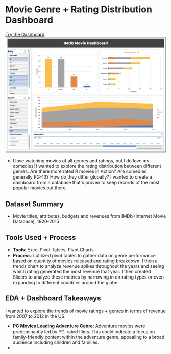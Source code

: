 # Movie Genre + Rating Distribution Dashboard
[Try the Dashboard](https://github.com/jchoidy/portfolio/blob/3ff3dd927025aa16d3a97a0bf80aa17dc2740c5a/IMDb-Dashboard/IMDb_Movie_Dashboard.xlsx)
![imdb-dashboard](/assets/IMDb_dashboard.png)

- I love watching movies of all genres and ratings, but I do love my comedies! I wanted to explore the rating distribution between different genres. Are there more rated R movies in Action? Are comedies generally PG-13? How do they differ globally? I wanted to create a dashboard from a database that's proven to keep records of the most popular movies out there.

## Dataset Summary
- Movie titles, attributes, budgets and revenues from IMDb (Internet Movie Database), 1920-2015

## Tools Used + Process
- **Tools**: Excel Pivot Tables, Pivot Charts
- **Process**: I utilized pivot tables to gather data on genre performance based on quantity of movies released and rating breakdown. I then a trends chart to analyze revenue spikes throughout the years and seeing which rating generated the most revenue that year. I then created Slicers to analyze these metrics by narrowing in on rating types or even expanding to different countries around the globe.

## EDA + Dashboard Takeaways
I wanted to explore the trends of movie ratings + genres in terms of revenue from 2007 to 2012 in the US.
- **PG Movies Leading Adventure Genre**: Adventure movies were predominantly led by PG-rated films. This could indicate a focus on family-friendly content within the adventure genre, appealing to a broad audience including children and families.
- 
